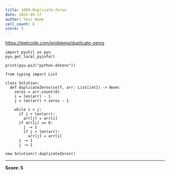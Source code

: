```yaml
---
title: 1089-Duplicate-Zeros
date: 2025-05-17
author: Your Name
cell_count: 6
score: 5
---
```


https://leetcode.com/problems/duplicate-zeros


```
import pyutil as pyu
pyu.get_local_pyinfo()
```


```
print(pyu.ps2("python-dotenv"))
```


```
from typing import List
```


```
class Solution:
  def duplicateZeros(self, arr: List[int]) -> None:
    zeros = arr.count(0)
    i = len(arr) - 1
    j = len(arr) + zeros - 1

    while i < j:
      if j < len(arr):
        arr[j] = arr[i]
      if arr[i] == 0:
        j -= 1
        if j < len(arr):
          arr[j] = arr[i]
      i -= 1
      j -= 1
```


```
new Solution().duplicateZeros()
```


---
**Score: 5**